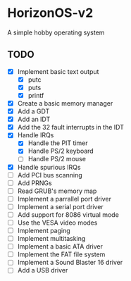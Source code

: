 # HorizonOS-v2
A simple hobby operating system

## TODO
- [x] Implement basic text output
    - [x] putc
    - [x] puts
    - [x] printf
- [x] Create a basic memory manager
- [x] Add a GDT
- [x] Add an IDT
- [x] Add the 32 fault interrupts in the IDT
- [x] Handle IRQs
    - [x] Handle the PIT timer
    - [x] Handle PS/2 keyboard
    - [ ] Handle PS/2 mouse
- [x] Handle spurious IRQs
- [ ] Add PCI bus scanning
- [ ] Add PRNGs
- [ ] Read GRUB's memory map
- [ ] Implement a parrallel port driver
- [ ] Implement a serial port driver
- [ ] Add support for 8086 virtual mode
- [ ] Use the VESA video modes
- [ ] Implement paging
- [ ] Implement multitasking
- [ ] Implement a basic ATA driver
- [ ] Implement the FAT file system
- [ ] Implement a Sound Blaster 16 driver
- [ ] Add a USB driver